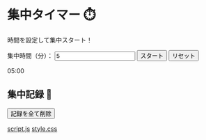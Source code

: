 <!DOCTYPE html>
<html lang="ja">
<head>
  <meta charset="UTF-8">
  <meta name="viewport" content="width=device-width, initial-scale=1.0">
  <title>AIタイマー</title>
  <link rel="stylesheet" href="style.css">
</head>
<body>
  <h1>集中タイマー ⏱️</h1>

  <p>時間を設定して集中スタート！</p>

  <label for="focusTime">集中時間（分）：</label>
  <input type="number" id="focusTime" min="1" value="5">
  <button id="startBtn">スタート</button>
  <button id="resetBtn">リセット</button>

  <p id="timer">05:00</p>

  <h2>集中記録 🧠</h2>
  <button id="clearHistory">記録を全て削除</button>
  <ul id="historyList"></ul>

  <script src="script.js"></script>
</body>
</html>



[script.js](https://github.com/user-attachments/files/22940781/script.js)
[style.css](https://github.com/user-attachments/files/22940782/style.css)

